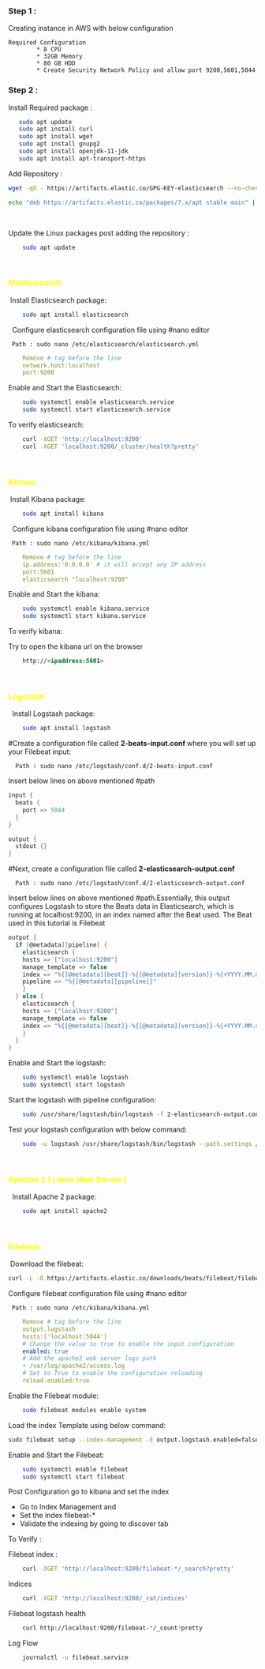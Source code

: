 
<h3> <b>Step 1 :</b></h3> Creating instance in AWS with below configuration 

	Required Configuration
			* 8 CPU 
			* 32GB Memory 
			* 80 GB HDD 
			* Create Security Network Policy and allow port 9200,5601,5044
<h3> <b>Step 2 :</b></h3> 
Install Required package :

 ```` bash
	sudo apt update
	sudo apt install curl 
	sudo apt install wget 
	sudo apt install gnupg2
	sudo apt install openjdk-11-jdk
	sudo apt install apt-transport-https 
````

Add Repository :

````bash
wget -qO - https://artifacts.elastic.co/GPG-KEY-elasticsearch --no-check-certificate | sudo apt-key add -

echo "deb https://artifacts.elastic.co/packages/7.x/apt stable main" | sudo tee /etc/apt/sources.list.d/elastic-7.x.list
````


&nbsp;

Update the Linux packages post adding the repository :

```` bash
	sudo apt update 
````


&nbsp;
&nbsp;

<h3><span style="color: yellow"> Elasticsearch </span></h3>
 Install Elasticsearch package:

 ``` bash
	 sudo apt install elasticsearch
```
 
Configure elasticsearch configuration file using #nano editor 

     Path : sudo nano /etc/elasticsearch/elasticsearch.yml

``` yml
	Remove # tag before the line 
	network.host:localhost
	port:9200
```

Enable and Start the Elasticsearch:

```bash 
	sudo systemctl enable elasticsearch.service
	sudo systemctl start elasticsearch.service
```

To verify elasticsearch:

``` bash
	curl -XGET 'http://localhost:9200'
	curl -XGET 'localhost:9200/_cluster/health?pretty'	
```

 <h3><span style="color: yellow"> Kibana </span></h3>
 Install Kibana package:

 ``` bash
	 sudo apt install kibana
```
 
Configure kibana configuration file using #nano editor 

     Path : sudo nano /etc/kibana/kibana.yml

``` yml
	Remove # tag before the line 
	ip.address:'0.0.0.0' # it will accept any IP address 
	port:5601
	elasticsearch "localhost:9200"
```

Enable and Start the kibana:

```bash 
	sudo systemctl enable kibana.service
	sudo systemctl start kibana.service
```

To verify kibana:

Try to open the kibana url on the browser 

``` html
	http://<ipaddress:5601>
```

 <h3><span style="color: yellow"> Logstash </span></h3>
  Install Logstash package:

 ``` bash
	 sudo apt install logstash
```

#Create a configuration file called <b>2-beats-input.conf </b> where you will set up your Filebeat input:

	  Path : sudo nano /etc/logstash/conf.d/2-beats-input.conf

Insert below lines on above mentioned #path 

```c
input {
  beats {
    port => 5044
  }
}

output {
  stdout {}
}
```

#Next, create a configuration file called <b> 2-elasticsearch-output.conf </b>

	  Path : sudo nano /etc/logstash/conf.d/2-elasticsearch-output.conf

Insert below lines on above mentioned #path.Essentially, this output configures Logstash to store the Beats data in Elasticsearch, which is running at localhost:9200, in an index named after the Beat used. The Beat used in this tutorial is Filebeat

```c
output {
  if [@metadata][pipeline] {
	elasticsearch {
  	hosts => ["localhost:9200"]
  	manage_template => false
  	index => "%{[@metadata][beat]}-%{[@metadata][version]}-%{+YYYY.MM.dd}"
  	pipeline => "%{[@metadata][pipeline]}"
	}
  } else {
	elasticsearch {
  	hosts => ["localhost:9200"]
  	manage_template => false
  	index => "%{[@metadata][beat]}-%{[@metadata][version]}-%{+YYYY.MM.dd}"
	}
  }
}
```

Enable and Start the logstash:

```bash 
	sudo systemctl enable logstash
	sudo systemctl start logstash
```

Start the logstash with pipeline configuration:

``` bash
	sudo /usr/share/logstash/bin/logstash -f 2-elasticsearch-output.conf
```

Test your logstash configuration with below command:

```bash 
	sudo -u logstash /usr/share/logstash/bin/logstash --path.settings /etc/logstash -t
```


 <h3><span style="color: yellow"> Apache 2  ( Linux Web Server )</span></h3>
  Install Apache 2 package: 

 ``` bash
	 sudo apt install apache2
```


 <h3><span style="color: yellow"> Filebeat</span></h3>
 Download the filebeat:

 ``` bash
curl -L -O https://artifacts.elastic.co/downloads/beats/filebeat/filebeat-7.14.0-amd64.deb sudo dpkg -i filebeat-7.14.0-amd64.deb
```

Configure filebeat configuration file using #nano editor 

     Path : sudo nano /etc/kibana/kibana.yml

``` yml
	Remove # tag before the line 
	output.logstash
	hosts:['localhost:5044']
	# Change the value to true to enable the input configuration
	enabled: true
	# Add the apache2 web server logs path 
	- /var/log/apache2/access.log
	# Set to True to enable the configuration reloading
	reload.enabled:true
```


Enable the Filebeat module:

```bash
	sudo filebeat modules enable system
```

Load the index Template using below command:

```bash 
sudo filebeat setup --index-management -E output.logstash.enabled=false -E 'output.elasticsearch.hosts=["localhost:9200"]'
```

Enable and Start the Filebeat:

```bash 
	sudo systemctl enable filebeat
	sudo systemctl start filebeat
```


Post Configuration go to kibana and set the index 

- Go to Index Management and 
- Set the index filebeat-*
- Validate the indexing by going to discover tab 

To Verify :

Filebeat index :

```bash
	curl -XGET 'http://localhost:9200/filebeat-*/_search?pretty'
```

Indices

```bash
	curl -XGET 'http://localhost:9200/_cat/indices'
```

Filebeat logstash health

```bash
	curl http://localhost:9200/filebeat-*/_count?pretty
```

Log Flow 

```bash
	journalctl -u filebeat.service
```



